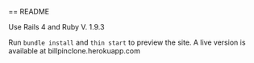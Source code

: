 == README

Use Rails 4 and Ruby V. 1.9.3

Run `bundle install` and `thin start` to preview the site.
A live version is available at billpinclone.herokuapp.com
